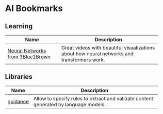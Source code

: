 # AI Bookmarks

## Learning

| Name| Description |
|------------|-------------|
|[Neural Networks from 3Blue1Brown](https://www.youtube.com/playlist?list=PLZHQObOWTQDNU6R1_67000Dx_ZCJB-3pi)|Great videos with beautiful visualizations about how neural networks and transformers work.|

## Libraries

| Name| Description |
|------------|-------------|
|[guidance](https://github.com/guidance-ai/guidance)|Allow to specify rules to extract and validate content generated by language models.|
